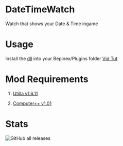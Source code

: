 # DateTimeWatch
Watch that shows your Date &amp; Time ingame

# Usage
Install the <a href = "https://github.com/Blas1ed/DateTimeWatch/releases/tag/Release-1">dll<a> into your Bepinex/Plugins folder <a href = "https://www.youtube.com/watch?v=Lu_-PPg6jSk">Vid Tut<a>

# Mod Requirements

1. <a href = "https://github.com/legoandmars/Utilla/releases/tag/v1.6.11">Utilla v1.6.11<a>

2. <a href = "https://github.com/KyleTheScientist/ComputerPlusPlus/releases/tag/v1.0.1">Computer++ v1.01<a>

# Stats
![GitHub all releases](https://img.shields.io/github/downloads/Blas1ed/DateTimeWatch/total?style=plastic&color=%23AAFF00)

